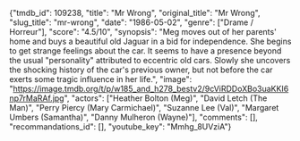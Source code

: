 {"tmdb_id": 109238, "title": "Mr Wrong", "original_title": "Mr Wrong", "slug_title": "mr-wrong", "date": "1986-05-02", "genre": ["Drame / Horreur"], "score": "4.5/10", "synopsis": "Meg moves out of her parents' home and buys a beautiful old Jaguar in a bid for independence. She begins to get strange feelings about the car. It seems to have a presence beyond the usual \"personality\" attributed to eccentric old cars. Slowly she uncovers the shocking history of the car's previous owner, but not before the car exerts some tragic influence in her life.", "image": "https://image.tmdb.org/t/p/w185_and_h278_bestv2/9cViRDDoXBo3uaKKI6np7rMaRAf.jpg", "actors": ["Heather Bolton (Meg)", "David Letch (The Man)", "Perry Piercy (Mary Carmichael)", "Suzanne Lee (Val)", "Margaret Umbers (Samantha)", "Danny Mulheron (Wayne)"], "comments": [], "recommandations_id": [], "youtube_key": "Mmhg_8UVziA"}